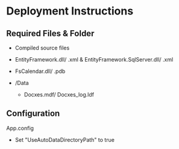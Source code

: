 ﻿# Deployment Instructions
## Required Files & Folder
- Compiled source files
- EntityFramework.dll/ .xml & EntityFramework.SqlServer.dll/ .xml
- FsCalendar.dll/ .pdb

- /Data
    - Docxes.mdf/ Docxes_log.ldf

## Configuration
App.config
- Set "UseAutoDataDirectoryPath" to true
